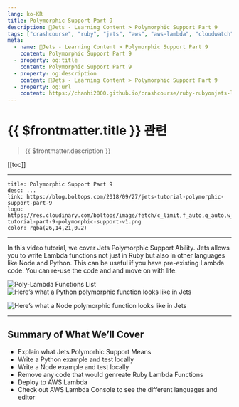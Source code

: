 ```yaml
---
lang: ko-KR
title: Polymorphic Support Part 9
description: 🔻Jets - Learning Content > Polymorphic Support Part 9
tags: ["crashcourse", "ruby", "jets", "aws", "aws-lambda", "cloudwatch"]
meta:
  - name: 🔻Jets - Learning Content > Polymorphic Support Part 9
    content: Polymorphic Support Part 9
  - property: og:title
    content: Polymorphic Support Part 9
  - property: og:description
    content: 🔻Jets - Learning Content > Polymorphic Support Part 9
  - property: og:url
    content: https://chanhi2000.github.io/crashcourse/ruby-rubyonjets-learning-content/20180927-jets-tutorial-polymorphic-support-part-9.html
---
```


# {{ $frontmatter.title }} 관련

> {{ $frontmatter.description }}

[[toc]]

---

```card
title: Polymorphic Support Part 9
desc: ...
link: https://blog.boltops.com/2018/09/27/jets-tutorial-polymorphic-support-part-9
logo: https://res.cloudinary.com/boltops/image/fetch/c_limit,f_auto,q_auto,w_584/https://blog.boltops.com/img/posts/2018/09/jets-tutorial-part-9-polymorphic-support-v1.png
color: rgba(26,14,21,0.2)
```

---

<YouTube id="asylnFoKAYA"/>

In this video tutorial, we cover Jets Polymorphic Support Ability. Jets allows you to write Lambda functions not just in Ruby but also in other languages like Node and Python. This can be useful if you have pre-existing Lambda code. You can re-use the code and and move on with life.

![Poly-Lambda Functions List](https://blog.boltops.com/img/posts/2018/09/poly-lambda-functions-list.png)
![Here’s what a Python polymorphic function looks like in Jets](https://blog.boltops.com/img/posts/2018/09/poly-lambda-function-edit-python.png)




![Here’s what a Node polymorphic function looks like in Jets](https://blog.boltops.com/img/posts/2018/09/poly-lambda-function-edit-node.png)


---

## Summary of What We’ll Cover

- Explain what Jets Polymorhic Support Means
- Write a Python example and test locally
- Write a Node example and test locally
- Remove any code that would genreate Ruby Lambda Functions
- Deploy to AWS Lambda
- Check out AWS Lambda Console to see the different languages and editor
